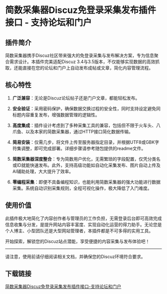 # 简数采集器Discuz免登录采集发布插件接口 - 支持论坛和门户

## 插件简介
简数采集器携手Discuz社区带来强大的免登录采集与发布解决方案，专为信息聚合需求设计。本插件完美适配Discuz 3.4与3.5版本，不仅能够实现数据的高效抓取，还能直接在您的论坛和门户上自动发布成帖或文章，简化内容管理流程。

## 核心特性
1. **广泛兼容**：无论是Discuz论坛帖子还是门户文章，都能轻松发布。
2. **安全验证**：采用密码保护，确保数据交换过程的安全性，同时支持设定避免同标题内容重复发布，增强数据管理的逻辑性。
   
3. **高度集成**：插件设计考虑到了多种采集工具的兼容，包括但不限于火车头、八爪鱼、以及本家的简数采集器，通过HTTP接口简化数据传输。
   
4. **简易安装**：仅需几步，将文件上传至服务器指定目录，并根据UTF8或GBK字符集调整，即可完成部署。详细步骤请参考随包提供的readme文件。

5. **简数采集器深度整合**：专为简数用户优化，无需繁琐的字段配置，仅凭分类名或ID就能快速发布。此外，支持高级功能如自动化采集发布、图片自动上传及AI辅助处理，大大提升了效率。

6. **零编程采集**：即便不具备编程知识，也能利用简数采集器的强大功能进行数据采集。系统自动识别采集规则，全程可视化操作，极大降低了入门难度。

## 使用价值
此插件极大地简化了内容创作者与管理员的工作负担，无需登录后台即可高效完成信息收集与分发，是提升网站内容丰富度、实现自动化运营的得力助手。无论您是个人博主、小型团队还是大型网站管理者，本插件都是不可多得的实用工具。

开始探索，解锁您的Discuz站点潜能，享受便捷的内容采集与发布体验吧！

---

请注意，使用前请仔细阅读相关文档，并确保您的Discuz环境符合要求。

## 下载链接

[简数采集器Discuz免登录采集发布插件接口-支持论坛和门户](https://pan.quark.cn/s/4a819955fead)